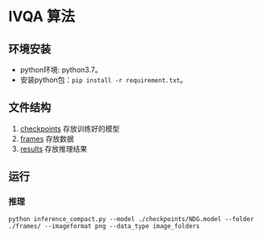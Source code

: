 # IVQA 算法

## 环境安装
* python环境: python3.7。
* 安装python包：`pip install -r requirement.txt`。

## 文件结构
1. [checkpoints](./checkpoints) 存放训练好的模型
2. [frames](./frames) 存放数据
3. [results](./results) 存放推理结果


## 运行

### 推理
```
python inference_compact.py --model ./checkpoints/NDG.model --folder ./frames/ --imageformat png --data_type image_folders
```

